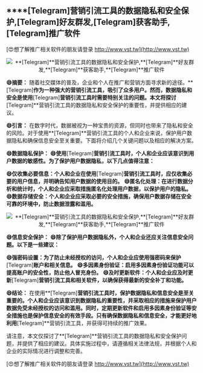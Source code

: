 ## ****[Telegram]**营销引流工具的数据隐私和安全保护,**[Telegram]**好友群发,**[Telegram]**获客助手,**[Telegram]**推广软件**

[😍想了解推广相关软件的朋友请登录 http://www.vst.tw](http://www.vst.tw)

 <center><img src="https://vst.tw/MP4/tuiguang/png/5.png" alt="**[Telegram]**营销引流工具的数据隐私和安全保护,**[Telegram]**好友群发,**[Telegram]**获客助手,**[Telegram]**推广软件"></center>

**😄摘要：**
随着社交媒体的普及，企业和个人在推广和营销方面寻求新的途径。**[Telegram]**作为一种强大的营销引流工具，吸引了众多用户。然而，数据隐私和安全是使用**[Telegram]**营销引流工具时需要特别关注的问题。本文将探讨**[Telegram]**营销引流工具的数据隐私和安全保护的重要性，并提供相应的建议。

**😄引言：**
在数字时代，数据被视为一种宝贵的资源，但同时也带来了隐私和安全的风险。对于使用**[Telegram]**营销引流工具的个人和企业来说，保护用户数据隐私和确保信息安全至关重要。下面将介绍几个关键问题以及相应的解决方案。

**😄数据隐私保护：**
**😄使用**[Telegram]**营销引流工具时，个人和企业应该意识到用户数据的敏感性。为了保护用户数据隐私，以下几点值得注意：**

**😄仅收集必要信息：个人和企业在使用**[Telegram]**营销引流工具时，应仅收集必要的用户信息，并明确告知用户数据的使用目的。**
**😄匿名化处理：在进行数据分析和统计时，个人和企业应采取措施匿名化处理用户数据，以保护用户的隐私。**
**😄数据存储安全：个人和企业应采取必要的安全措施，确保用户数据存储在安全可靠的环境中，防止数据泄露和滥用。**

 <center><img src="https://vst.tw/MP4/tuiguang/png/1.png" alt="**[Telegram]**营销引流工具的数据隐私和安全保护,**[Telegram]**好友群发,**[Telegram]**获客助手,**[Telegram]**推广软件"></center>

**😄信息安全保护：**
**😄除了保护用户数据隐私外，个人和企业还应关注信息安全问题。以下是一些建议：**

**😄强密码设置：为了防止未经授权的访问，个人和企业应使用强密码来保护**[Telegram]**账户和相关信息。**
**😄多因素身份验证：启用多因素身份验证功能可以提高账户的安全性，防止他人冒充身份。**
**😄及时更新软件：个人和企业应及时更新**[Telegram]**营销引流工具和相关软件，以确保获得最新的安全补丁和功能。**

**😄结论：**
在使用**[Telegram]**营销引流工具时，保护数据隐私和信息安全是至关重要的。个人和企业应该意识到数据隐私的重要性，并采取相应的措施来保护用户数据免受未经授权的访问和滥用。同时，定期更新软件和启用多因素身份验证等安全措施也是保护信息安全的有效手段。只有确保数据隐私和信息安全，才能更好地利用**[Telegram]**营销引流工具，并获得可持续的推广效果。

请注意，本文仅探讨了**[Telegram]**营销引流工具的数据隐私和安全保护问题，并提供了相应的建议。具体实施过程中，请遵循相关法律法规，并根据个人和企业的实际情况进行调整和完善。

[😍想了解推广相关软件的朋友请登录 http://www.vst.tw](http://www.vst.tw)



